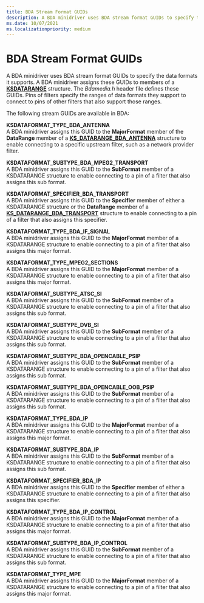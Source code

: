 ```yaml
---
title: BDA Stream Format GUIDs
description: A BDA minidriver uses BDA stream format GUIDs to specify the data formats it supports.
ms.date: 10/07/2021
ms.localizationpriority: medium
---
```


# BDA Stream Format GUIDs

A BDA minidriver uses BDA stream format GUIDs to specify the data formats it supports. A BDA minidriver assigns these GUIDs to members of a [**KSDATARANGE**](/previous-versions/ff561658(v=vs.85)) structure. The *Bdamedia.h* header file defines these GUIDs. Pins of filters specify the ranges of data formats they support to connect to pins of other filters that also support those ranges.

The following stream GUIDs are available in BDA:

**KSDATAFORMAT_TYPE_BDA_ANTENNA**  
A BDA minidriver assigns this GUID to the **MajorFormat** member of the **DataRange** member of a [**KS_DATARANGE_BDA_ANTENNA**](/windows-hardware/drivers/ddi/bdamedia/ns-bdamedia-tagks_datarange_bda_antenna) structure to enable connecting to a specific upstream filter, such as a network provider filter.

**KSDATAFORMAT_SUBTYPE_BDA_MPEG2_TRANSPORT**  
A BDA minidriver assigns this GUID to the **SubFormat** member of a KSDATARANGE structure to enable connecting to a pin of a filter that also assigns this sub format.

**KSDATAFORMAT_SPECIFIER_BDA_TRANSPORT**  
A BDA minidriver assigns this GUID to the **Specifier** member of either a KSDATARANGE structure or the **DataRange** member of a [**KS_DATARANGE_BDA_TRANSPORT**](/windows-hardware/drivers/ddi/bdamedia/ns-bdamedia-tagks_datarange_bda_transport) structure to enable connecting to a pin of a filter that also assigns this specifier.

**KSDATAFORMAT_TYPE_BDA_IF_SIGNAL**  
A BDA minidriver assigns this GUID to the **MajorFormat** member of a KSDATARANGE structure to enable connecting to a pin of a filter that also assigns this major format.

**KSDATAFORMAT_TYPE_MPEG2_SECTIONS**  
A BDA minidriver assigns this GUID to the **MajorFormat** member of a KSDATARANGE structure to enable connecting to a pin of a filter that also assigns this major format.

**KSDATAFORMAT_SUBTYPE_ATSC_SI**  
A BDA minidriver assigns this GUID to the **SubFormat** member of a KSDATARANGE structure to enable connecting to a pin of a filter that also assigns this sub format.

**KSDATAFORMAT_SUBTYPE_DVB_SI**  
A BDA minidriver assigns this GUID to the **SubFormat** member of a KSDATARANGE structure to enable connecting to a pin of a filter that also assigns this sub format.

**KSDATAFORMAT_SUBTYPE_BDA_OPENCABLE_PSIP**  
A BDA minidriver assigns this GUID to the **SubFormat** member of a KSDATARANGE structure to enable connecting to a pin of a filter that also assigns this sub format.

**KSDATAFORMAT_SUBTYPE_BDA_OPENCABLE_OOB_PSIP**  
A BDA minidriver assigns this GUID to the **SubFormat** member of a KSDATARANGE structure to enable connecting to a pin of a filter that also assigns this sub format.

**KSDATAFORMAT_TYPE_BDA_IP**  
A BDA minidriver assigns this GUID to the **MajorFormat** member of a KSDATARANGE structure to enable connecting to a pin of a filter that also assigns this major format.

**KSDATAFORMAT_SUBTYPE_BDA_IP**  
A BDA minidriver assigns this GUID to the **SubFormat** member of a KSDATARANGE structure to enable connecting to a pin of a filter that also assigns this sub format.

**KSDATAFORMAT_SPECIFIER_BDA_IP**  
A BDA minidriver assigns this GUID to the **Specifier** member of either a KSDATARANGE structure to enable connecting to a pin of a filter that also assigns this specifier.

**KSDATAFORMAT_TYPE_BDA_IP_CONTROL**  
A BDA minidriver assigns this GUID to the **MajorFormat** member of a KSDATARANGE structure to enable connecting to a pin of a filter that also assigns this major format.

**KSDATAFORMAT_SUBTYPE_BDA_IP_CONTROL**  
A BDA minidriver assigns this GUID to the **SubFormat** member of a KSDATARANGE structure to enable connecting to a pin of a filter that also assigns this sub format.

**KSDATAFORMAT_TYPE_MPE**  
A BDA minidriver assigns this GUID to the **MajorFormat** member of a KSDATARANGE structure to enable connecting to a pin of a filter that also assigns this major format.
